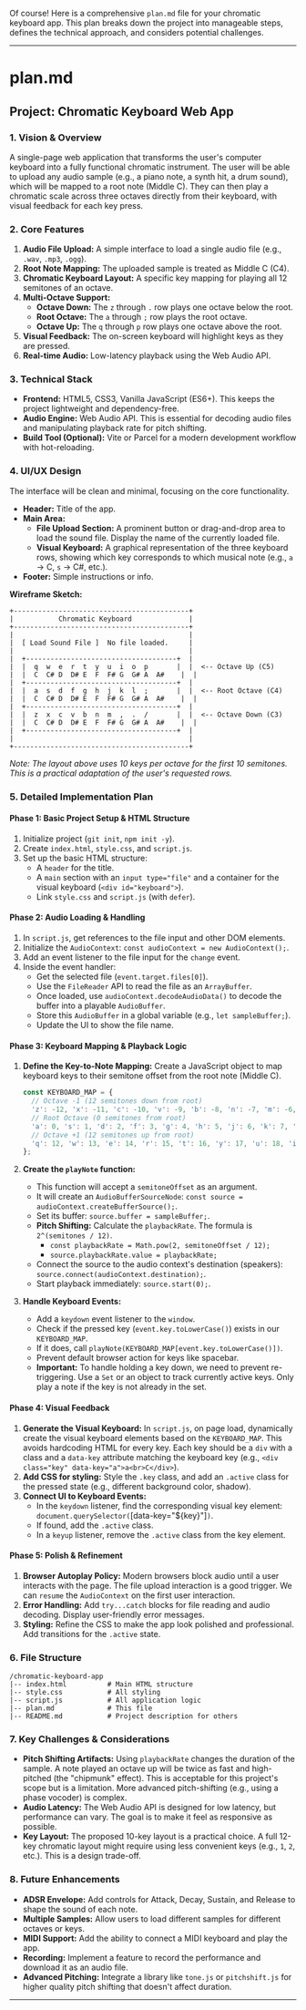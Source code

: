 

Of course! Here is a comprehensive `plan.md` file for your chromatic keyboard app. This plan breaks down the project into manageable steps, defines the technical approach, and considers potential challenges.

---

# plan.md

## Project: Chromatic Keyboard Web App

### 1. Vision & Overview

A single-page web application that transforms the user's computer keyboard into a fully functional chromatic instrument. The user will be able to upload any audio sample (e.g., a piano note, a synth hit, a drum sound), which will be mapped to a root note (Middle C). They can then play a chromatic scale across three octaves directly from their keyboard, with visual feedback for each key press.

### 2. Core Features

1.  **Audio File Upload:** A simple interface to load a single audio file (e.g., `.wav`, `.mp3`, `.ogg`).
2.  **Root Note Mapping:** The uploaded sample is treated as Middle C (C4).
3.  **Chromatic Keyboard Layout:** A specific key mapping for playing all 12 semitones of an octave.
4.  **Multi-Octave Support:**
    *   **Octave Down:** The `z` through `.` row plays one octave below the root.
    *   **Root Octave:** The `a` through `;` row plays the root octave.
    *   **Octave Up:** The `q` through `p` row plays one octave above the root.
5.  **Visual Feedback:** The on-screen keyboard will highlight keys as they are pressed.
6.  **Real-time Audio:** Low-latency playback using the Web Audio API.

### 3. Technical Stack

*   **Frontend:** HTML5, CSS3, Vanilla JavaScript (ES6+). This keeps the project lightweight and dependency-free.
*   **Audio Engine:** Web Audio API. This is essential for decoding audio files and manipulating playback rate for pitch shifting.
*   **Build Tool (Optional):** Vite or Parcel for a modern development workflow with hot-reloading.

### 4. UI/UX Design

The interface will be clean and minimal, focusing on the core functionality.

*   **Header:** Title of the app.
*   **Main Area:**
    *   **File Upload Section:** A prominent button or drag-and-drop area to load the sound file. Display the name of the currently loaded file.
    *   **Visual Keyboard:** A graphical representation of the three keyboard rows, showing which key corresponds to which musical note (e.g., `a` -> C, `s` -> C#, etc.).
*   **Footer:** Simple instructions or info.

**Wireframe Sketch:**

```
+-------------------------------------------+
|           Chromatic Keyboard              |
+-------------------------------------------+
|                                           |
|  [ Load Sound File ]  No file loaded.     |
|                                           |
|  +-------------------------------------+  |
|  |  q  w  e  r  t  y  u  i  o  p       |  |  <-- Octave Up (C5)
|  |  C  C# D  D# E  F  F# G  G# A  A#    |  |
|  +-------------------------------------+  |
|  |  a  s  d  f  g  h  j  k  l  ;       |  |  <-- Root Octave (C4)
|  |  C  C# D  D# E  F  F# G  G# A  A#    |  |
|  +-------------------------------------+  |
|  |  z  x  c  v  b  n  m  ,  .  /       |  |  <-- Octave Down (C3)
|  |  C  C# D  D# E  F  F# G  G# A  A#    |  |
|  +-------------------------------------+  |
|                                           |
+-------------------------------------------+
```
*Note: The layout above uses 10 keys per octave for the first 10 semitones. This is a practical adaptation of the user's requested rows.*

### 5. Detailed Implementation Plan

#### Phase 1: Basic Project Setup & HTML Structure
1.  Initialize project (`git init`, `npm init -y`).
2.  Create `index.html`, `style.css`, and `script.js`.
3.  Set up the basic HTML structure:
    *   A `header` for the title.
    *   A `main` section with an `input type="file"` and a container for the visual keyboard (`<div id="keyboard">`).
    *   Link `style.css` and `script.js` (with `defer`).

#### Phase 2: Audio Loading & Handling
1.  In `script.js`, get references to the file input and other DOM elements.
2.  Initialize the `AudioContext`: `const audioContext = new AudioContext();`.
3.  Add an event listener to the file input for the `change` event.
4.  Inside the event handler:
    *   Get the selected file (`event.target.files[0]`).
    *   Use the `FileReader` API to read the file as an `ArrayBuffer`.
    *   Once loaded, use `audioContext.decodeAudioData()` to decode the buffer into a playable `AudioBuffer`.
    *   Store this `AudioBuffer` in a global variable (e.g., `let sampleBuffer;`).
    *   Update the UI to show the file name.

#### Phase 3: Keyboard Mapping & Playback Logic
1.  **Define the Key-to-Note Mapping:** Create a JavaScript object to map keyboard keys to their semitone offset from the root note (Middle C).

    ```javascript
    const KEYBOARD_MAP = {
      // Octave -1 (12 semitones down from root)
      'z': -12, 'x': -11, 'c': -10, 'v': -9, 'b': -8, 'n': -7, 'm': -6, ',': -5, '.': -4, '/': -3,
      // Root Octave (0 semitones from root)
      'a': 0, 's': 1, 'd': 2, 'f': 3, 'g': 4, 'h': 5, 'j': 6, 'k': 7, 'l': 8, ';': 9,
      // Octave +1 (12 semitones up from root)
      'q': 12, 'w': 13, 'e': 14, 'r': 15, 't': 16, 'y': 17, 'u': 18, 'i': 19, 'o': 20, 'p': 21
    };
    ```

2.  **Create the `playNote` function:**
    *   This function will accept a `semitoneOffset` as an argument.
    *   It will create an `AudioBufferSourceNode`: `const source = audioContext.createBufferSource();`.
    *   Set its buffer: `source.buffer = sampleBuffer;`.
    *   **Pitch Shifting:** Calculate the `playbackRate`. The formula is `2^(semitones / 12)`.
        *   `const playbackRate = Math.pow(2, semitoneOffset / 12);`
        *   `source.playbackRate.value = playbackRate;`
    *   Connect the source to the audio context's destination (speakers): `source.connect(audioContext.destination);`.
    *   Start playback immediately: `source.start(0);`.

3.  **Handle Keyboard Events:**
    *   Add a `keydown` event listener to the `window`.
    *   Check if the pressed key (`event.key.toLowerCase()`) exists in our `KEYBOARD_MAP`.
    *   If it does, call `playNote(KEYBOARD_MAP[event.key.toLowerCase()])`.
    *   Prevent default browser action for keys like spacebar.
    *   **Important:** To handle holding a key down, we need to prevent re-triggering. Use a `Set` or an object to track currently active keys. Only play a note if the key is not already in the set.

#### Phase 4: Visual Feedback
1.  **Generate the Visual Keyboard:** In `script.js`, on page load, dynamically create the visual keyboard elements based on the `KEYBOARD_MAP`. This avoids hardcoding HTML for every key. Each key should be a `div` with a class and a `data-key` attribute matching the keyboard key (e.g., `<div class="key" data-key="a">a<br>C</div>`).
2.  **Add CSS for styling:** Style the `.key` class, and add an `.active` class for the pressed state (e.g., different background color, shadow).
3.  **Connect UI to Keyboard Events:**
    *   In the `keydown` listener, find the corresponding visual key element: `document.querySelector(`[data-key="${key}"]`)`.
    *   If found, add the `.active` class.
    *   In a `keyup` listener, remove the `.active` class from the key element.

#### Phase 5: Polish & Refinement
1.  **Browser Autoplay Policy:** Modern browsers block audio until a user interacts with the page. The file upload interaction is a good trigger. We can `resume` the `AudioContext` on the first user interaction.
2.  **Error Handling:** Add `try...catch` blocks for file reading and audio decoding. Display user-friendly error messages.
3.  **Styling:** Refine the CSS to make the app look polished and professional. Add transitions for the `.active` state.

### 6. File Structure

```
/chromatic-keyboard-app
|-- index.html          # Main HTML structure
|-- style.css           # All styling
|-- script.js           # All application logic
|-- plan.md             # This file
|-- README.md           # Project description for others
```

### 7. Key Challenges & Considerations

*   **Pitch Shifting Artifacts:** Using `playbackRate` changes the duration of the sample. A note played an octave up will be twice as fast and high-pitched (the "chipmunk" effect). This is acceptable for this project's scope but is a limitation. More advanced pitch-shifting (e.g., using a phase vocoder) is complex.
*   **Audio Latency:** The Web Audio API is designed for low latency, but performance can vary. The goal is to make it feel as responsive as possible.
*   **Key Layout:** The proposed 10-key layout is a practical choice. A full 12-key chromatic layout might require using less convenient keys (e.g., `1`, `2`, etc.). This is a design trade-off.

### 8. Future Enhancements

*   **ADSR Envelope:** Add controls for Attack, Decay, Sustain, and Release to shape the sound of each note.
*   **Multiple Samples:** Allow users to load different samples for different octaves or keys.
*   **MIDI Support:** Add the ability to connect a MIDI keyboard and play the app.
*   **Recording:** Implement a feature to record the performance and download it as an audio file.
*   **Advanced Pitching:** Integrate a library like `tone.js` or `pitchshift.js` for higher quality pitch shifting that doesn't affect duration.

---